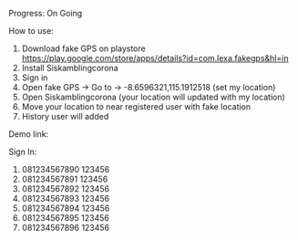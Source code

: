 Progress:
On Going

How to use:
1. Download fake GPS on playstore https://play.google.com/store/apps/details?id=com.lexa.fakegps&hl=in
2. Install Siskamblingcorona
3. Sign in
4. Open fake GPS -> Go to -> -8.6596321,115.1912518 (set my location)
5. Open Siskamblingcorona (your location will updated with my location)
6. Move your location to near registered user with fake location
7. History user will added

Demo link:


Sign In:
1. 081234567890 123456
2. 081234567891 123456
3. 081234567892 123456
4. 081234567893 123456
5. 081234567894 123456
6. 081234567895 123456
7. 081234567896 123456